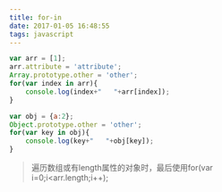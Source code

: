 ```yaml
---
title: for-in
date: 2017-01-05 16:48:55
tags: javascript
---
```


```javascript
var arr = [1];
arr.attribute = 'attribute';
Array.prototype.other = 'other';
for(var index in arr){
	console.log(index+"   "+arr[index]);
}

var obj = {a:2};
Object.prototype.other = 'other';
for(var key in obj){
	console.log(key+"   "+obj[key]);
}
```

> 遍历数组或有length属性的对象时，最后使用for(var i=0;i<arr.length;i++);